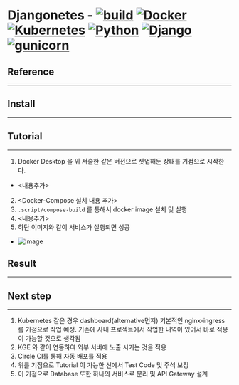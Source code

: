 
# **Djangonetes** - [![build](https://circleci.com/gh/jaehwankim07120/djangonetes.svg?style=shield&circle-token=4d691bd2b328bdb794976d6897bc04be89cb7536)](https://app.circleci.com/gh/jaehwankim07120/djangonetes) [![Docker](https://img.shields.io/badge/Docker-20.1.2-brightgreen.svg)]() [![Kubernetes](https://img.shields.io/badge/Kubernetes-1.19.3-brightgreen.svg)]() [![Python](https://img.shields.io/badge/python-3.6-brightgreen.svg)](https://www.python.org/downloads/release/python-367/) [![Django](https://img.shields.io/badge/Django-3.1.7-brightgreen.svg)](https://docs.djangoproject.com/en/3.1/intro/install/) [![gunicorn](https://img.shields.io/badge/gunicorn-20.0.4-brightgreen.svg)]()

## **Reference**
---

## **Install**
---

## **Tutorial**
---
1. Docker Desktop 을 위 서술한 같은 버전으로 셋업해둔 상태를 기점으로 시작한다.
  - <내용추가>
2. <Docker-Compose 설치 내용 추가>
3. `.script/compose-build` 를 통해서 docker image 설치 및 실행
4. <내용추가>
5. 하단 이미지와 같이 서비스가 실행되면 성공
 - ![image](https://user-images.githubusercontent.com/36470472/110159422-073d8600-7e2e-11eb-9796-866605281333.png)

## **Result**
---
## **Next step**
---
1. Kubernetes 같은 경우 dashboard(alternative먼저) 기본적인 nginx-ingress 를 기점으로 작업 예정. 기존에 사내 프로젝트에서 작업한 내역이 있어서 바로 적용이 가능할 것으로 생각됨
2. KGE 와 같이 연동하여 외부 서버에 노출 시키는 것을 적용
3. Circle CI를 통해 자동 배포를 적용
4. 위를 기점으로 Tutorial 이 가능한 선에서 Test Code 및 주석 보정
5. 이 기점으로 Database 또한 하나의 서비스로 분리 및 API Gateway 설계
